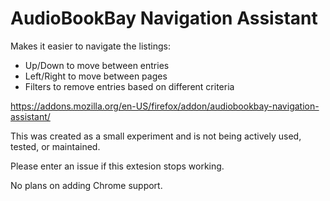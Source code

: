 # AudioBookBay Navigation Assistant

Makes it easier to navigate the listings:
- Up/Down to move between entries
- Left/Right to move between pages
- Filters to remove entries based on different criteria

https://addons.mozilla.org/en-US/firefox/addon/audiobookbay-navigation-assistant/

This was created as a small experiment and is not being actively used, tested, or maintained.

Please enter an issue if this extesion stops working.

No plans on adding Chrome support.
